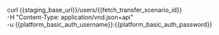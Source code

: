 curl {{staging_base_url}}/users/{{fetch_transfer_scenario_id}} \
    -H "Content-Type: application/vnd.json+api" \
    -u  {{platform_basic_auth_username}}:{{platform_basic_auth_password}} 
